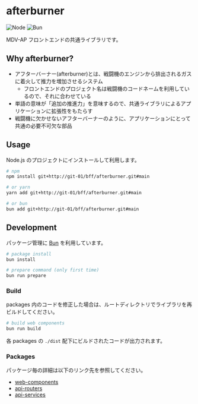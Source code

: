 # afterburner

![Node](https://img.shields.io/badge/Node.js-v20-white?labelColor=%2343853d) ![Bun](https://img.shields.io/badge/Bun-v1-white?labelColor=%23fbf0df)

MDV-AP フロントエンドの共通ライブラリです。

## Why afterburner?

- アフターバーナー(afterburner)とは、戦闘機のエンジンから排出されるガスに着火して推力を増加させるシステム
  - フロントエンドのプロジェクト名は戦闘機のコードネームを利用しているので、それに合わせている
- 単語の意味が「追加の推進力」を意味するので、共通ライブラリによるアプリケーションに拡張性をもたらす
- 戦闘機に欠かせないアフターバーナーのように、アプリケーションにとって共通の必要不可欠な部品

## Usage

Node.js のプロジェクトにインストールして利用します。

```bash
# npm
npm install git+http://git-01/bff/afterburner.git#main

# or yarn
yarn add git+http://git-01/bff/afterburner.git#main

# or bun
bun add git+http://git-01/bff/afterburner.git#main
```

## Development

パッケージ管理に [Bun](https://bun.sh/) を利用しています。

```bash
# package install
bun install

# prepare command (only first time)
bun run prepare
```

### Build

packages 内のコードを修正した場合は、ルートディレクトリでライブラリを再ビルドしてください。

```bash
# build web components
bun run build
```

各 packages の `./dist` 配下にビルドされたコードが出力されます。

### Packages

パッケージ毎の詳細は以下のリンク先を参照してください。

- [web-components](packages/web-components/README.md)
- [api-routers](packages/api-routers/README.md)
- [api-services](packages/api-services/README.md)

